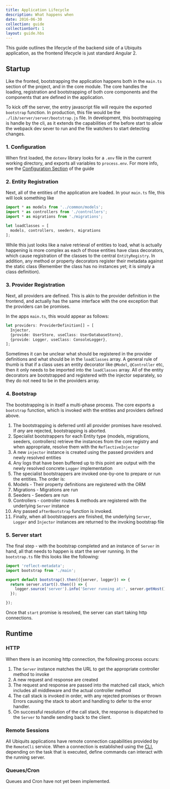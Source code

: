 ```yaml
---
title: Application Lifecycle
description: What happens when
date: 2016-06-30
collection: guide
collectionSort: 1
layout: guide.hbs
---
```


This guide outlines the lifecycle of the backend side of a Ubiquits application, as the frontend lifecycle is just standard
Angular 2. 

## Startup
Like the fronted, bootstrapping the application happens both in the `main.ts` section of the project, and in the core
module. The core handles the loading, registration and bootstrapping of both core components and the components that 
are defined in the application.

To kick off the server, the entry javascript file will require the exported `bootstrap` function. In production, this
 file would be the `./lib/server/server/bootstrap.js` file. In development, this bootstrapping is handle by the cli,
 as it extends the capabilities of the before start to allow the webpack dev sever to run and the file watchers to start
 detecting changes.
 
### 1. Configuration
When first loaded, the `dotenv` library looks for a `.env` file in the current working directory, and exports all variables
 to `process.env`. For more info, see the [Configuration Section](/guide/configuration) of the guide

### 2. Entity Registration
Next, all of the entities of the application are loaded. In your `main.ts` file, this will look something like
```typescript
import * as models from '../common/models';
import * as controllers from './controllers';
import * as migrations from './migrations';

let loadClasses = [
  models, controllers, seeders, migrations
];
```

While this just looks like a naive retrieval of entities to load, what is actually happening is more complex as each of
those entities have class decorators, which cause registration of the classes to the central `EntityRegistry`. In addition,
any method or property decorators register their metadata against the static class (Remember the class has no instances
 yet; it is simply a class definition).

### 3. Provider Registration
Next, all providers are defined. This is akin to the provider definition in the frontend, and actually has the same interface
 with the one exception that the providers can be promises.

In the apps `main.ts`, this would appear as follows:
```typescript
let providers: ProviderDefinition[] = [
  Injector,
  {provide: UserStore, useClass: UserDatabaseStore},
  {provide: Logger, useClass: ConsoleLogger},
];

```
Sometimes it can be unclear what should be registered in the provider definitions and what should be in the `loadClasses`
array. A general rule of thumb is that if a class uses an entity decorator like `@Model`, `@Controller` etc, then it only
needs to be imported into the `loadClasses` array. All of the entity decorators are bootstrapped and registered with the
injector separately, so they do not need to be in the providers array.
 
### 4. Bootstrap
The bootstrapping is in itself a multi-phase process. The core exports a `bootstrap` function, which is invoked with the
entities and providers defined above.
1. The bootstrapping is deferred until all provider promises have resolved. If *any* are rejected, bootstrapping is aborted.
1. Specialist bootstrappers for each Entity type (models, migrations, seeders, controllers) retrieve the instances from the
core registry and when appropriate, resolve them with the `ReflectiveInjector`
1. A new `injector` instance is created using the passed providers and newly resolved entities
1. Any logs that have been buffered up to this point are output with the newly resolved concrete `Logger` implementation
1. The specialist bootstrappers are invoked one-by-one to prepare or run the entities. The order is:
 1. Models - Their property definitions are registered with the ORM
 1. Migrations - Migrations are run
 1. Seeders - Seeders are run
 1. Controllers - controller routes & methods are registered with the underlying `Server` instance
1. Any passed `afterBootstrap` function is invoked.
1. Finally, when all bootstrappers are finished, the underlying `Server`, `Logger` and `Injector` instances are returned
 to the invoking bootstrap file

### 5. Server start
The final step - with the bootstrap completed and an instance of `Server` in hand, all that needs to happen is start the
 server running. In the `bootstrap.ts` file this looks like the following:
```typescript
import 'reflect-metadata';
import bootstrap from './main';

export default bootstrap().then(({server, logger}) => {
  return server.start().then(() => {
    logger.source('server').info('Server running at:', server.getHost());
  });

});

```
Once that `start` promise is resolved, the server can start taking http connections.

## Runtime
### HTTP
When there is an incoming http connection, the following process occurs:
1. The `Server` instance matches the URL to get the appropriate controller method to invoke
1. A new request and response are created
1. The request and response are passed into the matched call stack, which includes all middleware and the actual controller method
1. The call stack is invoked in order, with any rejected promises or thrown Errors causing the stack to abort and handling
to defer to the error handler.
1. On successful resolution of the call stack, the response is dispatched to the `Server` to handle sending back to the client.

### Remote Sessions
All Ubiquits applications have remote connection capabilities provided by the `RemoteCli` service. When a connection is
established using the [CLI](/guide/cli), depending on the task that is executed, define commands can interact with the
running server.

### Queues/Cron
Queues and Cron have not yet been implemented.
